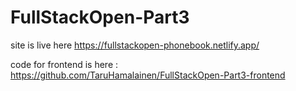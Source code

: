 # FullStackOpen-Part3

site is live here https://fullstackopen-phonebook.netlify.app/

code for frontend is here : https://github.com/TaruHamalainen/FullStackOpen-Part3-frontend
